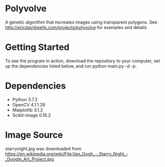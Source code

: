 # Polyvolve
A genetic algorithm that recreates images using transparent polygons.  See http://ericdavidwells.com/projects/polyvolve for examples and details

# Getting Started
To see the program in action, download the repository to your computer, set up the dependencies listed below, and run python main.py -d -p.

# Dependencies
* Python 3.7.2
* OpenCV 4.1.1.26
* Matplotlib 3.1.2
* Scikit-image 0.16.2

# Image Source
starrynight.jpg was downloaded from https://en.wikipedia.org/wiki/File:Van_Gogh_-_Starry_Night_-_Google_Art_Project.jpg.
